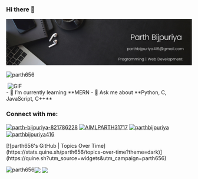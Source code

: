 ### Hi there 👋
<!-- adding photo -->

![MasterHead](https://github.com/parth656/parth656/blob/main/profile.png?raw=true)
<p align="left"> <img src="https://komarev.com/ghpvc/?username=parth656&label=Profile%20views&color=0e75b6&style=flat" alt="parth656" /> </p>
<img align="right" width="500px" alt="GIF" src="https://media.tenor.com/_EYOsX_1CUkAAAAC/pixel-night.gif"/>
- 🌱 I’m currently learning **MERN
- 💬 Ask me about **Python, C, JavaScript, C++**







<h3 align="left">Connect with me:</h3>
<p align="left">
<a href="https://www.linkedin.com/in/parth-bijpuriya-821786228/" target="blank"><img align="center" src="https://raw.githubusercontent.com/rahuldkjain/github-profile-readme-generator/master/src/images/icons/Social/linked-in-alt.svg" alt="parth-bijpuriya-821786228" height="30" width="40" /></a>
<a href="https://www.hackerrank.com/AIMLPARTH31717" target="blank"><img align="center" src="https://raw.githubusercontent.com/rahuldkjain/github-profile-readme-generator/master/src/images/icons/Social/hackerrank.svg" alt="AIMLPARTH31717" height="30" width="40" /></a>
<a href="https://www.leetcode.com/parthbijpuriya" target="blank"><img align="center" src="https://raw.githubusercontent.com/rahuldkjain/github-profile-readme-generator/master/src/images/icons/Social/leet-code.svg" alt="parthbijpuriya" height="30" width="40" /></a>
<a href="https://auth.geeksforgeeks.org/user/parthbijpuriya416" target="blank"><img align="center" src="https://raw.githubusercontent.com/rahuldkjain/github-profile-readme-generator/master/src/images/icons/Social/geeks-for-geeks.svg" alt="parthbijpuriya416" height="30" width="40" /></a>
</p>
[![parth656's GitHub | Topics Over Time](https://stats.quine.sh/parth656/topics-over-time?theme=dark)](https://quine.sh?utm_source=widgets&utm_campaign=parth656)


<p><img align="left" src="https://github-readme-stats.vercel.app/api/top-langs?username=parth656&show_icons=true&locale=en&layout=compact" alt="parth656" /></p>

<img align="center" src="https://github-readme-stats.vercel.app/api?username=parth656">

<img align="center" src="https://streak-stats.demolab.com/?user=parth656">
<!--
**parth656/parth656** is a ✨ _special_ ✨ repository because its `README.md` (this file) appears on your GitHub profile.

Here are some ideas to get you started:

- 🔭 I’m currently working on ...
- 🌱 I’m currently learning ...
- 👯 I’m looking to collaborate on ...
- 🤔 I’m looking for help with ...
- 💬 Ask me about ...
- 📫 How to reach me: ...
- 😄 Pronouns: ...
- ⚡ Fun fact: ...
-->
